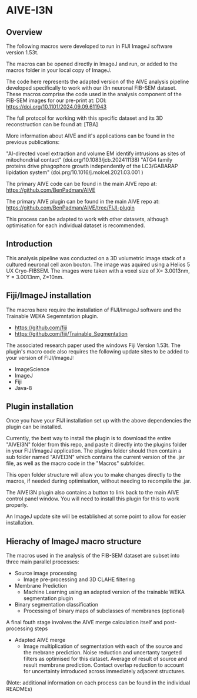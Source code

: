 # AIVE-I3N
## Overview
The following macros were developed to run in FIJI ImageJ software version 1.53t. 

The macros can be opened directly in ImageJ and run, or added to the macros folder in your local copy of ImageJ.

The code here represents the adapted version of the AIVE analysis pipeline developed specifically to work with our i3n neuronal FIB-SEM dataset.
These macros comprise the code used in the analysis component of the FIB-SEM images for our pre-print at:
DOI: https://doi.org/10.1101/2024.09.09.611943 

The full protocol for working with this specific dataset and its 3D reconstruction can be found at: [TBA]

More information about AIVE and it's applications can be found in the previous publications:

"AI-directed voxel extraction and volume EM identify intrusions as sites of mitochondrial contact" (doi.org/10.1083/jcb.202411138)
"ATG4 family proteins drive phagophore growth independently of the LC3/GABARAP lipidation system" (doi.prg/10.1016/j.molcel.2021.03.001 )

The primary AIVE code can be found in the main AIVE repo at: 
https://github.com/BenPadman/AIVE

The primary AIVE plugin can be found in the main AIVE repo at:
https://github.com/BenPadman/AIVE/tree/FIJI-plugin

This process can be adapted to work with other datasets, although optimisation for each individual dataset is recommended.

## Introduction
This analysis pipeline was conducted on a 3D volumetric image stack of a cultured neuronal cell axon bouton. The image was aquired using a Helios 5 UX Cryo-FIBSEM. 
The images were taken with a voxel size of X= 3.0013nm, Y = 3.0013nm, Z=10nm.

## Fiji/ImageJ installation
The macros here require the installation of FIJI/ImageJ software and the Trainable WEKA Segemntation plugin.
- https://github.com/fiji
- https://github.com/fiji/Trainable_Segmentation

The associated research paper used the windows Fiji Version 1.53t.
The plugin's macro code also requires the following update sites to be added to your version of FIJI/imageJ:
- ImageScience
- ImageJ
- Fiji
- Java-8

## Plugin installation
Once you have your FIJI installation set up with the above dependencies the plugin can be installed.

Currently, the best way to install the plugin is to download the entire "AIVEI3N" folder from this repo, and paste it directly into the plugins folder in your FIJI/imageJ application. 
The plugins folder should then contain a sub folder named "AIVEI3N" which contains the current version of the .jar file, as well as the macro code in the "Macros" subfolder.

This open folder structure will allow you to make changes directly to the macros, if needed during optimisation, without needing to recompile the .jar.

The AIVEI3N plugin also contains a button to link back to the main AIVE control panel window. You will need to install this plugin for this to work properly.

An ImageJ update site will be established at some point to allow for easier installation.

## Hierachy of ImageJ macro structure

The macros used in the analysis of the FIB-SEM dataset are subset into three main parallel processes:
- Source image processing
  - Image pre-processing and 3D CLAHE filtering
- Membrane Prediction
  - Machine Learning using an adapted version of the trainable WEKA segmentation plugin
- Binary segmentation classification
  - Processing of binary maps of subclasses of membranes (optional)

A final fouth stage involves the AIVE merge calculation itself and post-processing steps
- Adapted AIVE merge
  - Image multiplication of segmentation with each of the source and the mebrane prediction. Noise reduction and uncertanty targeted filters as optimised for this dataset.
  Average of result of source and result membrane prediction. Contact overlap reduction to account for uncertainty introduced across immediately adjacent structures.

(Note: additional information on each process can be found in the individual READMEs)

